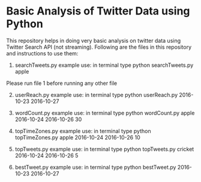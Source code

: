 # Basic Analysis of Twitter Data using Python

This repository helps in doing very basic analysis on twitter data using Twitter Search API (not streaming).
Following are the files in this repository and instructions to use them:

1. searchTweets.py
    example use: in terminal type 
    python searchTweets.py apple

Please run file 1 before running any other file

2. userReach.py
    example use: in terminal type 
    python userReach.py 2016-10-23 2016-10-27
                 
3. wordCount.py
    example use: in terminal type 
    python wordCount.py apple 2016-10-24 2016-10-26 30
                 
4. topTimeZones.py
    example use: in terminal type 
    python topTimeZones.py apple 2016-10-24 2016-10-26 10
                 
5. topTweets.py
    example use: in terminal type 
    python topTweets.py cricket 2016-10-24 2016-10-26 5

6. bestTweet.py
    example use: in terminal type 
    python bestTweet.py 2016-10-23 2016-10-27
    

